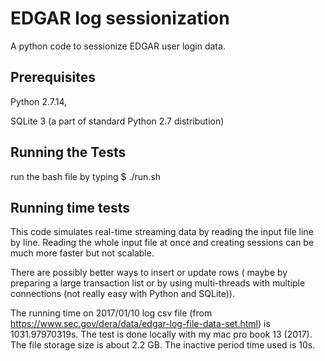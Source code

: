 # EDGAR log sessionization

A python code to sessionize EDGAR user login data.

## Prerequisites

Python 2.7.14, 

SQLite 3 (a part of standard Python 2.7 distribution)

## Running the Tests

run the bash file by typing $ ./run.sh

## Running time tests

This code simulates real-time streaming data by reading the input file line by line. Reading the whole input file at once and creating sessions can be much more faster but not scalable. 

There are possibly better ways to insert or update rows ( maybe by preparing a large transaction list or by using multi-threads with multiple connections (not really easy with Python and SQLite)). 

The running time on 2017/01/10 log csv file (from https://www.sec.gov/dera/data/edgar-log-file-data-set.html) is 1031.97970319s. The test is done locally with my mac pro book 13 (2017). The file storage size is about 2.2 GB. The inactive period time used is 10s.
